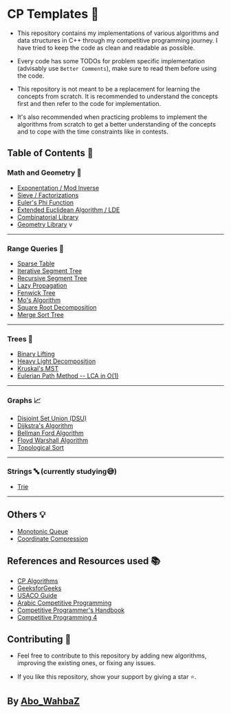 # CP Templates :dart:

- This repository contains my implementations of various algorithms and data structures in C++ through my competitive programming journey. I have tried to keep the code as clean and readable as possible.

- Every code has some TODOs for problem specific implementation (advisably use `Better Comments`), make sure to read them before using the code.

- This repository is not meant to be a replacement for learning the concepts from scratch. It is recommended to understand the concepts first and then refer to the code for implementation.
- It's also recommended when practicing problems to implement the algorithms from scratch to get a better understanding of the concepts and to cope with the time constraints like in contests.

## Table of Contents :bookmark_tabs:

### Math and Geometry :triangular_ruler:

- [Exponentation / Mod Inverse ](Math/Exponentiation.cpp)
- [Sieve / Factorizations](Math/Sieve.cpp)
- [Euler's Phi Function](Math/Phi.cpp)
- [Extended Euclidean Algorithm / LDE](Math/Extended_Euclidean.cpp)
- [Combinatorial Library](Math/Combinatorics.cpp)
- [Geometry Library](Math/Geometry.cpp)
  v

---

### Range Queries :mag_right:

- [Sparse Table](Range%20Queries/Sparse_Table.cpp)
- [Iterative Segment Tree](Range%20Queries/Iterative_Seg_Tree.cpp)
- [Recursive Segment Tree](Range%20Queries/Seg_Tree.cpp)
- [Lazy Propagation](Range%20Queries/Lazy_Seg_Tree.cpp)
- [Fenwick Tree](Range%20Queries/Fenwick%20Tree.cpp)
- [Mo's Algorithm](Range%20Queries/MO_Algorithm.cpp)
- [Square Root Decomposition](Range%20Queries/Sqrt_Decomposition.cpp)
- [Merge Sort Tree](Range%20Queries/Merge_Sort.cpp)

---

### Trees :deciduous_tree:

- [Binary Lifting](Trees/LCA.cpp)
- [Heavy Light Decomposition](Trees/HLD.cpp)
- [Kruskal's MST](Trees/Kruskal_MST.cpp)
- [Eulerian Path Method -- LCA in O(1)](Trees/Euler_LCA.cpp)

---

### Graphs :chart_with_upwards_trend:

- [Disjoint Set Union (DSU)](Graphs/DSU.cpp)
- [Dijkstra's Algorithm](Graphs/Dijkstra's%20Algorithm.cpp)
- [Bellman Ford Algorithm](Graphs/Bellman%20Ford%20Algorithm.cpp)
- [Floyd Warshall Algorithm](Graphs/Floyd%20Warshall%20Algorithm.cpp)
- [Topological Sort](Graphs/Topological%20Sort.cpp)

---

### Strings :abc: (currently studying:sweat_smile:)

- [Trie](Strings/Trie.cpp)

---

## Others :bulb:

- [Monotonic Queue](Others/Monotonic_Queue.cpp)
- [Coordinate Compression](Others/Coordinate_Compression.cpp)

## References and Resources used :books:

- [CP Algorithms](https://cp-algorithms.com/)
- [GeeksforGeeks](https//geeksforgeeks.org/)
- [USACO Guide](https://usaco.guide/)
- [Arabic Competitive Programming](https://www.youtube.com/@ArabicCompetitiveProgramming)
- [Competitive Programmer's Handbook](https://cses.fi/book/book.pdf)
- [Competitive Programming 4](https://cpbook.net/)

## Contributing :construction_worker:

- Feel free to contribute to this repository by adding new algorithms, improving the existing ones, or fixing any issues.

- If you like this repository, show your support by giving a star :star:.

## By [Abo_WahbaZ](https://github.com/abowahbaz)
